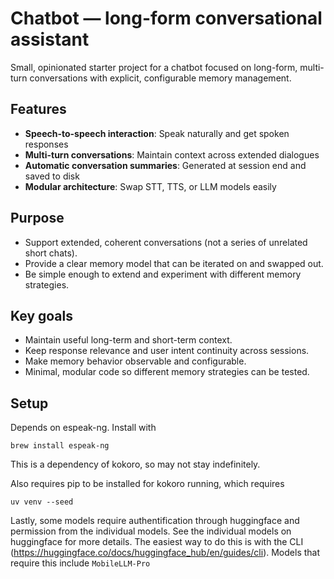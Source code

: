 # Chatbot — long-form conversational assistant

Small, opinionated starter project for a chatbot focused on long-form, multi-turn conversations with explicit, configurable memory management.

## Features

- **Speech-to-speech interaction**: Speak naturally and get spoken responses
- **Multi-turn conversations**: Maintain context across extended dialogues
- **Automatic conversation summaries**: Generated at session end and saved to disk
- **Modular architecture**: Swap STT, TTS, or LLM models easily

## Purpose

- Support extended, coherent conversations (not a series of unrelated short chats).
- Provide a clear memory model that can be iterated on and swapped out.
- Be simple enough to extend and experiment with different memory strategies.

## Key goals

- Maintain useful long-term and short-term context.
- Keep response relevance and user intent continuity across sessions.
- Make memory behavior observable and configurable.
- Minimal, modular code so different memory strategies can be tested.

## Setup

Depends on espeak-ng. Install with

```
brew install espeak-ng
```

This is a dependency of kokoro, so may not stay indefinitely.

Also requires pip to be installed for kokoro running, which requires

```
uv venv --seed
```

Lastly, some models require authentification through huggingface and permission from the individual models. See the individual models on huggingface for more details. The easiest way to do this is with the CLI (https://huggingface.co/docs/huggingface_hub/en/guides/cli). Models that require this include `MobileLLM-Pro`
